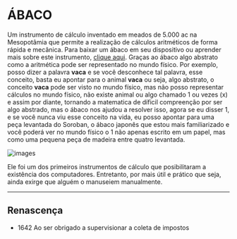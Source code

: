 # **ÁBACO**
Um instrumento de cálculo inventado em meados de 5.000 ac na Mesopotâmia que permite a realização de cálculos aritméticos de forma rápida e mecânica. Para baixar um ábaco em seu dispositivo ou aprender mais sobre este instrumento, [clique aqui](https://play.google.com/store/apps/details?id=br.net.btco.soroban&hl=pt_BR).
Graças ao ábaco algo abstrato como a aritmética pode ser representado no mundo físico.
Por exemplo, posso dizer a palavra **vaca** e se você desconhece tal palavra, esse conceito, basta eu apontar para o animal **vaca** ou seja, algo abstrato, o conceito **vaca** pode ser visto no mundo físico, mas não posso representar cálculos no mundo físico, não existe animal ou algo chamado 1 ou vezes (x) e assim por diante, tornando a matematica de díficil compreenção por ser algo abstrado, mas o ábaco nos ajudou a resolver isso, agora se eu disser 1, e se você nunca viu esse conceito na vida, eu posso apontar para uma peça levantada do Soroban, o ábaco japonês que estou mais familiarizado e você poderá ver no mundo físico o 1 não apenas escrito em um papel, mas como uma pequena peça de madeira entre quatro levantada.

![images](https://github.com/Augustooliveira123/Estudos/assets/169821762/2ce8743f-4488-4450-bd86-63d113d0b740)

Ele foi um dos primeiros instrumentos de cálculo que posibilitaram a existência dos computadores.
Entretanto, por mais útil e prático que seja, ainda exirge que alguém o manuseiem manualmente. 
***
## Renascença 
* 1642 Ao ser obrigado a supervisionar a coleta de impostos 


